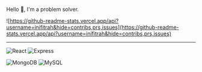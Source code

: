 Hello 👋,
I'm a problem solver.

![https://github-readme-stats.vercel.app/api?username=inifitrah&hide=contribs,prs,issues](https://github-readme-stats.vercel.app/api?username=inifitrah&hide=contribs,prs,issues)

---

![React](https://img.shields.io/badge/-React-blue?style=for-the-badge)
![Express](https://img.shields.io/badge/-Express-green?style=for-the-badge)

![MongoDB](https://img.shields.io/badge/-Mongodb-brightgreen?style=for-the-badge)
![MySQL](https://img.shields.io/badge/-mysql-white?style=for-the-badge)
